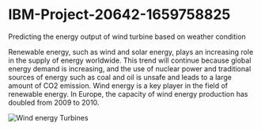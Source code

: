 # IBM-Project-20642-1659758825
Predicting the energy output of wind turbine based on weather condition


Renewable energy, such as wind and solar energy, plays an increasing role in the supply of energy worldwide. This trend will continue because global energy demand is increasing, and the use of nuclear power and traditional sources of energy such as coal and oil is unsafe and leads to a large amount of CO2 emission. Wind energy is a key player in the field of renewable energy. In Europe, the capacity of wind energy production has doubled from 2009 to 2010.

![Wind energy Turbines](https://static.scientificamerican.com/sciam/cache/file/0E1B6E8A-E54C-424C-AA6D9EE54EB8BFF4_source.png?w=590&h=800&ADD9B409-F78A-4F0E-820C657B26763DDF)
